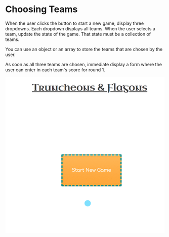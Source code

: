 # Choosing Teams

When the user clicks the button to start a new game, display three dropdowns. Each dropdown displays all teams. When the user selects a team, update the state of the game. That state must be a collection of teams.

You can use an object or an array to store the teams that are chosen by the user.

As soon as all three teams are chosen, immediate display a form where the user can enter in each team's score for round 1.

![](./images/tf-choosing-teams.gif)